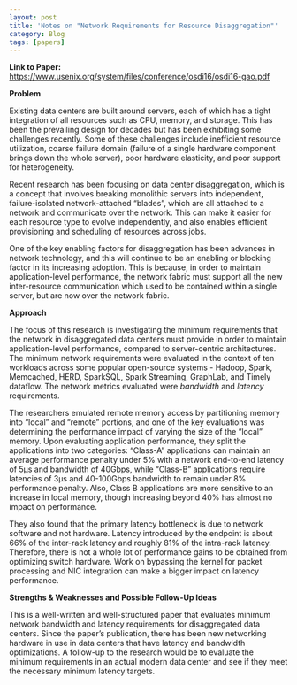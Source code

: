 ```yaml
---
layout: post
title: 'Notes on "Network Requirements for Resource Disaggregation"'
category: Blog
tags: [papers]
---
```


**Link to Paper:** <https://www.usenix.org/system/files/conference/osdi16/osdi16-gao.pdf>

**Problem**

Existing data centers are built around servers, each of which has a tight integration of all resources such as CPU, memory, and storage. This has been the prevailing design for decades but has been exhibiting some challenges recently. Some of these challenges include inefficient resource utilization, coarse failure domain (failure of a single hardware component brings down the whole server), poor hardware elasticity, and poor support for heterogeneity.

Recent research has been focusing on data center disaggregation, which is a concept that involves breaking monolithic servers into independent, failure-isolated network-attached “blades”, which are all attached to a network and communicate over the network. This can make it easier for each resource type to evolve independently, and also enables efficient provisioning and scheduling of resources across jobs.

One of the key enabling factors for disaggregation has been advances in network technology, and this will continue to be an enabling or blocking factor in its increasing adoption. This is because, in order to maintain application-level performance, the network fabric must support all the new inter-resource communication which used to be contained within a single server, but are now over the network fabric.

**Approach**

The focus of this research is investigating the minimum requirements that the network in disaggregated data centers must provide in order to maintain application-level performance, compared to server-centric architectures. The minimum network requirements were evaluated in the context of ten workloads across some popular open-source systems \- Hadoop, Spark, Memcached, HERD, SparkSQL, Spark Streaming, GraphLab, and Timely dataflow. The network metrics evaluated were *bandwidth* and *latency* requirements.

The researchers emulated remote memory access by partitioning memory into “local” and “remote” portions, and one of the key evaluations was determining the performance impact of varying the size of the “local” memory. Upon evaluating application performance, they split the applications into two categories: “Class-A” applications can maintain an average performance penalty under 5% with a network end-to-end latency of 5µs and bandwidth of 40Gbps, while “Class-B” applications require latencies of 3µs and 40-100Gbps bandwidth to remain under 8% performance penalty. Also, Class B applications are more sensitive to an increase in local memory, though increasing beyond 40% has almost no impact on performance.

They also found that the primary latency bottleneck is due to network software and not hardware. Latency introduced by the endpoint is about 66% of the inter-rack latency and roughly 81% of the intra-rack latency. Therefore, there is not a whole lot of performance gains to be obtained from optimizing switch hardware. Work on bypassing the kernel for packet processing and NIC integration can make a bigger impact on latency performance.

**Strengths & Weaknesses and Possible Follow-Up Ideas**

This is a well-written and well-structured paper that evaluates minimum network bandwidth and latency requirements for disaggregated data centers. Since the paper’s publication, there has been new networking hardware in use in data centers that have latency and bandwidth optimizations. A follow-up to the research would be to evaluate the minimum requirements in an actual modern data center and see if they meet the necessary minimum latency targets.

